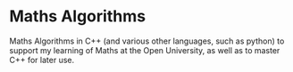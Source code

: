 # Maths Algorithms #

Maths Algorithms in C++ (and various other languages, such as python) to support my learning of Maths at the Open University, as well as to master C++ for later use. 